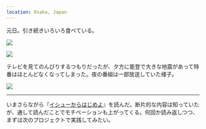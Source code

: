 ```yaml
---
location: Osaka, Japan
---
```


元日。引き続きいろいろ食べている。

![](https://photos.apkas.net/medium/202401/20240101-082943.webp)

![](https://photos.apkas.net/medium/202401/20240101-083004.webp)

テレビを見てのんびりするつもりだったが、夕方に能登で大きな地震があって特番はほとんどなくなってしまった。夜の番組は一部放送していた様子。

![](https://photos.apkas.net/medium/202401/20240101-200500.webp)

---

いまさらながら『[イシューからはじめよ](https://eijipress.co.jp/products/2085)』を読んだ。断片的な内容は知っていたが、通して読んだことでモチベーションも上がってくる。何回か読み返しつつ、まずは次のプロジェクトで実践してみたい。

